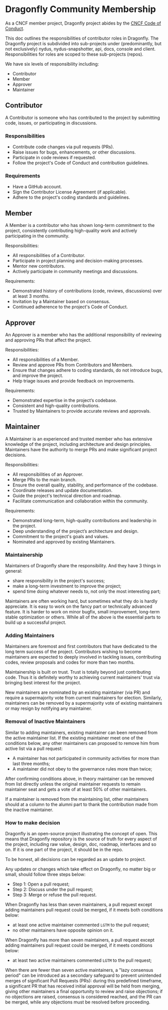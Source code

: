 # Dragonfly Community Membership

As a CNCF member project, Dragonfly project abides by the [CNCF Code of Conduct](https://github.com/cncf/foundation/blob/master/code-of-conduct.md).

This doc outlines the responsibilities of contributor roles in Dragonfly. The Dragonfly project is subdivided into sub-projects
under (predominantly, but not exclusively) nydus, nydus-snapshotter, api, docs, console and client.
Responsibilities for roles are scoped to these sub-projects (repos).

We have six levels of responsibility including:

- Contributor
- Member
- Approver
- Maintainer

## Contributor

A Contributor is someone who has contributed to the project by submitting code, issues, or participating in discussions.

### Responsibilities

- Contribute code changes via pull requests (PRs).
- Raise issues for bugs, enhancements, or other discussions.
- Participate in code reviews if requested.
- Follow the project's Code of Conduct and contribution guidelines.

### Requirements

- Have a GitHub account.
- Sign the Contributor License Agreement (if applicable).
- Adhere to the project's coding standards and guidelines.

## Member

A Member is a contributor who has shown long-term commitment to the project,
consistently contributing high-quality work and actively participating in the community.

Responsibilities:

- All responsibilities of a Contributor.
- Participate in project planning and decision-making processes.
- Mentor new contributors.
- Actively participate in community meetings and discussions.

Requirements:

- Demonstrated history of contributions (code, reviews, discussions) over at least 3 months.
- Invitation by a Maintainer based on consensus.
- Continued adherence to the project's Code of Conduct.

## Approver

An Approver is a member who has the additional responsibility of reviewing and approving PRs that affect the project.

Responsibilities:

- All responsibilities of a Member.
- Review and approve PRs from Contributors and Members.
- Ensure that changes adhere to coding standards, do not introduce bugs, and improve the project.
- Help triage issues and provide feedback on improvements.

Requirements:

- Demonstrated expertise in the project’s codebase.
- Consistent and high-quality contributions.
- Trusted by Maintainers to provide accurate reviews and approvals.

## Maintainer

A Maintainer is an experienced and trusted member who has extensive knowledge of the project, including architecture
and design principles. Maintainers have the authority to merge PRs and make significant project decisions.

Responsibilities:

- All responsibilities of an Approver.
- Merge PRs to the main branch.
- Ensure the overall quality, stability, and performance of the codebase.
- Coordinate releases and update documentation.
- Guide the project's technical direction and roadmap.
- Facilitate communication and collaboration within the community.

Requirements:

- Demonstrated long-term, high-quality contributions and leadership in the project.
- Deep understanding of the project’s architecture and design.
- Commitment to the project's goals and values.
- Nominated and approved by existing Maintainers.

### Maintainership

Maintainers of Dragonfly share the responsibility. And they have 3 things in general:

- share responsibility in the project's success;
- make a long-term investment to improve the project;
- spend time doing whatever needs to, not only the most interesting part;

Maintainers are often working hard, but sometimes what they do is hardly appreciate.
It is easy to work on the fancy part or technically advanced feature. It is harder
to work on minor bugfix, small improvement, long-term stable optimization or
others. While all of the above is the essential parts to build up a successful project.

### Adding Maintainers

Maintainers are foremost and first contributors that have dedicated to the long
term success of the project. Contributors wishing to become maintainers are
expected to deeply involved in tackling issues, contributing codes, review
proposals and codes for more than two months.

Maintainership is built on trust. Trust is totally beyond just contributing
code. Thus it is definitely worthy to achieving current maintainers' trust via
bringing best interest for the project.

New maintainers are nominated by an existing maintainer (via PR) and require
a supermajority vote from current maintainers for election.
Similarly, maintainers can be removed by a supermajority vote
of existing maintainers or may resign by notifying any maintainer.

### Removal of Inactive Maintainers

Similar to adding maintainers, existing maintainer can been removed from the
active maintainer list. If the existing maintainer meet one of the conditions
below, any other maintainers can proposed to remove him from active list via a
pull request:

- A maintainer has not participated in community activities for more than last
  three months;
- A maintainer did not obey to the governance rules more than twice;

After confirming conditions above, in theory maintainer can be removed from
list directly unless the original maintainer requests to remain maintainer seat
and gets a vote of at least 50% of other maintainers.

If a maintainer is removed from the maintaining list, other maintainers should
at a column to the alumni part to thank the contribution made from the inactive
maintainer.

### How to make decision

Dragonfly is an open-source project illustrating the concept of open. This
means that Dragonfly repository is the source of truth for every aspect of the
project, including raw value, design, doc, roadmap, interfaces and so on. If it
is one part of the project, it should be in the repo.

To be honest, all decisions can be regarded as an update to project.

Any updates or changes which take effect on Dragonfly, no matter big or small,
should follow three steps below:

- Step 1: Open a pull request;
- Step 2: Discuss under the pull request;
- Step 3: Merge or refuse the pull request.

When Dragonfly has less than seven maintainers, a pull request except adding
maintainers pull request could be merged, if it meets both conditions below:

- at least one active maintainer commented `LGTM` to the pull request;
- no other maintainers have opposite opinion on it.

When Dragonfly has more than seven maintainers, a pull request except adding
maintainers pull request could be merged, if it meets conditions below:

- at least two active maintainers commented `LGTM` to the pull request;

When there are fewer than seven active maintainers,
a "lazy consensus period" can be introduced as a secondary safeguard
to prevent unintended merges of significant Pull Requests (PRs):
during this predefined timeframe, a significant PR that has received initial approval will be held from merging,
giving other maintainers a final opportunity to review and raise objections;
if no objections are raised, consensus is considered reached, and the PR can be merged,
while any objections must be resolved before proceeding.

